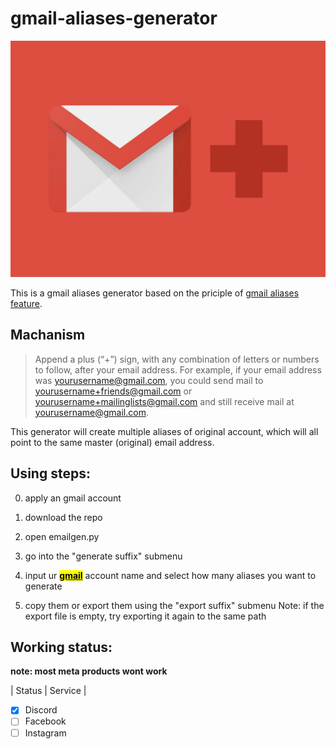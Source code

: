 # gmail-aliases-generator


[![Header](img/gmail_alias.jpg)](https://support.cloudhq.net/how-to-setup-gmail-aliases/) 

This is a gmail aliases generator based on the priciple of [gmail aliases feature](https://support.cloudhq.net/how-to-setup-gmail-aliases/).

## Machanism 
>Append a plus (“+”) sign, with any combination of letters or numbers to follow, after your email address. For example, if your email address was yourusername@gmail.com, you could send mail to yourusername+friends@gmail.com or yourusername+mailinglists@gmail.com and still receive mail at yourusername@gmail.com.
>

This generator will create multiple aliases of original account, which will all point to the same master (original) email address.

## Using steps:

0. apply an gmail account

1.  download the repo

2.  open emailgen.py

3.  go into the "generate suffix" submenu

4.  input ur <u><mark>**gmail**</mark></u> account name and select how many aliases you want to generate

5.  copy them or export them using the "export suffix" submenu
    Note: if the export file is empty, try exporting it again to the same path

## Working status:
**note: most meta products wont work**


| Status | Service       |
- [x] Discord
- [ ] Facebook
- [ ] Instagram
